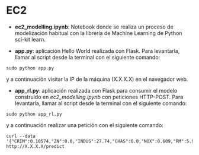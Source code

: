 # EC2
* **ec2_modelling.ipynb**: Notebook donde se realiza un proceso de modelización habitual con la librería de Machine Learning de Python sci-kit learn. 

* **app.py**: aplicación Hello World realizada con Flask. Para levantarla, llamar al script desde la terminal con el siguiente comando:
```
sudo python app.py
```
y a continuación visitar la IP de la máquina (X.X.X.X) en el navegador web.

* **app_rl.py**: aplicación realizada con Flask para consumir el modelo construido en *ec2_modelling.ipynb* con peticiones HTTP-POST. Para levantarla, llamar al script desde la terminal con el siguiente comando:
```
sudo python app_rl.py
```
y a continuación realizar una petición con el siguiente comando:
```
curl --data '{"CRIM":0.10574,"ZN":0.0,"INDUS":27.74,"CHAS":0.0,"NOX":0.609,"RM":5.983,"AGE":98.8,"DIS":1.8681,"RAD":4.0,"TAX":711.0,"PTRATIO":20.1,"B":390.11,"LSTAT":18.07}' http://X.X.X.X/predict
```
